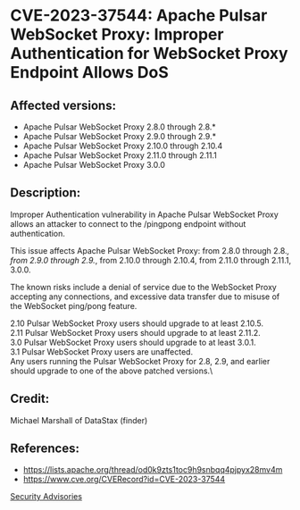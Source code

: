 # CVE-2023-37544: Apache Pulsar WebSocket Proxy: Improper Authentication for WebSocket Proxy Endpoint Allows DoS 

## Affected versions:

- Apache Pulsar WebSocket Proxy 2.8.0 through 2.8.*
- Apache Pulsar WebSocket Proxy 2.9.0 through 2.9.*
- Apache Pulsar WebSocket Proxy 2.10.0 through 2.10.4
- Apache Pulsar WebSocket Proxy 2.11.0 through 2.11.1
- Apache Pulsar WebSocket Proxy 3.0.0

## Description:

Improper Authentication vulnerability in Apache Pulsar WebSocket Proxy allows an attacker to connect to the /pingpong endpoint without authentication.

This issue affects Apache Pulsar WebSocket Proxy: from 2.8.0 through 2.8.*, from 2.9.0 through 2.9.*, from 2.10.0 through 2.10.4, from 2.11.0 through 2.11.1, 3.0.0.

The known risks include a denial of service due to the WebSocket Proxy accepting any connections, and excessive data transfer due to misuse of the WebSocket ping/pong feature.

2.10 Pulsar WebSocket Proxy users should upgrade to at least 2.10.5.\
2.11 Pulsar WebSocket Proxy users should upgrade to at least 2.11.2.\
3.0 Pulsar WebSocket Proxy users should upgrade to at least 3.0.1.\
3.1 Pulsar WebSocket Proxy users are unaffected.\
Any users running the Pulsar WebSocket Proxy for 2.8, 2.9, and earlier should upgrade to one of the above patched versions.\

## Credit:

Michael Marshall of DataStax (finder)

## References:

- https://lists.apache.org/thread/od0k9zts1toc9h9snbqq4pjpyx28mv4m
- https://www.cve.org/CVERecord?id=CVE-2023-37544

[Security Advisories](index.md)